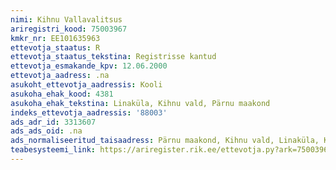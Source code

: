 ```yaml
---
nimi: Kihnu Vallavalitsus
ariregistri_kood: 75003967
kmkr_nr: EE101635963
ettevotja_staatus: R
ettevotja_staatus_tekstina: Registrisse kantud
ettevotja_esmakande_kpv: 12.06.2000
ettevotja_aadress: .na
asukoht_ettevotja_aadressis: Kooli
asukoha_ehak_kood: 4381
asukoha_ehak_tekstina: Linaküla, Kihnu vald, Pärnu maakond
indeks_ettevotja_aadressis: '88003'
ads_adr_id: 3313607
ads_ads_oid: .na
ads_normaliseeritud_taisaadress: Pärnu maakond, Kihnu vald, Linaküla, Kooli
teabesysteemi_link: https://ariregister.rik.ee/ettevotja.py?ark=75003967&ref=rekvisiidid
---
```

